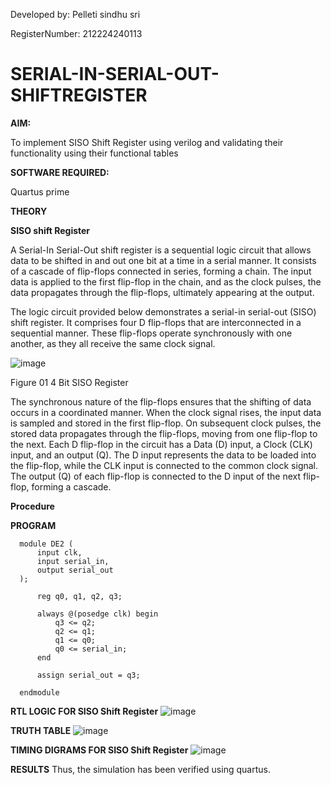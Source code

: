 
Developed by: Pelleti sindhu sri

RegisterNumber: 212224240113


# SERIAL-IN-SERIAL-OUT-SHIFTREGISTER

**AIM:**

To implement  SISO Shift Register using verilog and validating their functionality using their functional tables

**SOFTWARE REQUIRED:**

Quartus prime

**THEORY**

**SISO shift Register**

A Serial-In Serial-Out shift register is a sequential logic circuit that allows data to be shifted in and out one bit at a time in a serial manner. It consists of a cascade of flip-flops connected in series, forming a chain. The input data is applied to the first flip-flop in the chain, and as the clock pulses, the data propagates through the flip-flops, ultimately appearing at the output.

The logic circuit provided below demonstrates a serial-in serial-out (SISO) shift register. It comprises four D flip-flops that are interconnected in a sequential manner. These flip-flops operate synchronously with one another, as they all receive the same clock signal.

![image](https://github.com/naavaneetha/SERIAL-IN-SERIAL-OUT-SHIFTREGISTER/assets/154305477/e81c4072-37f9-46c6-8145-566764b74c3a)

Figure 01 4 Bit SISO Register

The synchronous nature of the flip-flops ensures that the shifting of data occurs in a coordinated manner. When the clock signal rises, the input data is sampled and stored in the first flip-flop. On subsequent clock pulses, the stored data propagates through the flip-flops, moving from one flip-flop to the next.
Each D flip-flop in the circuit has a Data (D) input, a Clock (CLK) input, and an output (Q). The D input represents the data to be loaded into the flip-flop, while the CLK input is connected to the common clock signal. The output (Q) of each flip-flop is connected to the D input of the next flip-flop, forming a cascade.

**Procedure**



**PROGRAM**

      module DE2 (
          input clk,
          input serial_in,
          output serial_out
      );
      
          reg q0, q1, q2, q3;
      
          always @(posedge clk) begin
              q3 <= q2;
              q2 <= q1;
              q1 <= q0;
              q0 <= serial_in;
          end
      
          assign serial_out = q3;
      
      endmodule

**RTL LOGIC FOR SISO Shift Register**
![image](https://github.com/user-attachments/assets/f76f8b64-faf4-4d21-924d-cc54111e3dbd)


**TRUTH TABLE**
![image](https://github.com/user-attachments/assets/1c2ab47e-040c-4b27-b691-8652cd94c374)



**TIMING DIGRAMS FOR SISO Shift Register**
![image](https://github.com/user-attachments/assets/22c35026-c44e-4107-9439-c771f8b44886)


**RESULTS**
Thus, the simulation has been verified using quartus.
